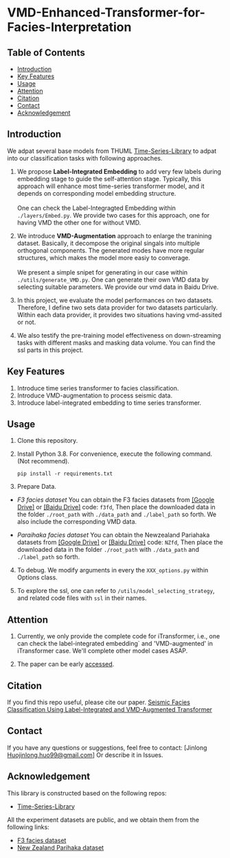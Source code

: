 # VMD-Enhanced-Transformer-for-Facies-Interpretation

## Table of Contents
- [Introduction](#introduction)
- [Key Features](#key-features)
- [Usage](#usage)
- [Attention](#attention)
- [Citation](#citation)
- [Contact](#contact)
- [Acknowledgement](#acknowledgement)

## Introduction
We adpat several base models from THUML [Time-Series-Library](https://pan.baidu.com/s/1wydQRBNdyylJZAvxCMjOPA) to adpat into our classification tasks with following approaches.

1. We propose **Label-Integrated Embedding** to add very few labels during embedding stage to guide the self-attention stage. Typically, this approach will enhance most time-series transformer model, and it depends on corresponding model embedding structure. <br><br>
One can check the Label-Integragted Embedding within ``./layers/Embed.py``. We provide two cases for this approach, one for having VMD the other one for without VMD.<br>

2. We introduce **VMD-Augmentation** approach to enlarge the tranining dataset. Basically, it decompose the original singals into multiple orthogonal components. The generated modes have more regular structures, which makes the model more easiy to converage.<br><br>
We present a simple snipet for generating in our case within `./utils/generate_VMD.py`. One can generate their own VMD data by selecting suitable parameters. We provide our vmd data in Baidu Drive.

3. In this project, we evaluate the model performances on two datasets. Therefore, I define two sets data provider for two datasets particularly. Within each data provider, it provides two situations having vmd-assited or not.

4. We also testify the pre-training model effectiveness on down-streaming tasks with different masks and masking data volume. You can find the ssl parts in this project.

## Key Features
1. Introduce time series transformer to facies classification.
2. Introduce VMD-augmentation to process seismic data.
3. Introduce label-integrated embedding to time series transformer.

## Usage

1. Clone this repository. 

2. Install Python 3.8. For convenience, execute the following command. (Not recommend). 

    ```pip install -r requirements.txt```


3. Prepare Data. 
- *F3 facies dataset*
You can obtain the F3 facies datasets from [[Google Drive]](https://drive.google.com/drive/folders/124tphRV1eEtpxTiRSj6eE41xg2kgd7PW?usp=drive_link) or [[Baidu Drive]](https://pan.baidu.com/s/1wydQRBNdyylJZAvxCMjOPA) code: `f3fd`, Then place the downloaded data in the folder `./root_path` with `./data_path` and `./label_path` so forth. We also include the corresponding VMD data.

- *Paraihaka facies dataset*
You can obtain the Newzealand Pariahaka datasets from [[Google Drive]](https://drive.google.com/drive/folders/1AgxeoEeFYI0lC3cLWtXw3VyvAHoa2xTh?usp=drive_link) or [[Baidu Drive]](https://pan.baidu.com/s/1QNjanQDfN3H9JvOpoX_aYw) code: `NZfd`, Then place the downloaded data in the folder `./root_path` with `./data_path` and `./label_path` so forth. 

4. To debug. We modify arguments in every the `XXX_options.py` within Options class.

5. To explore the ssl, one can refer to `/utils/model_selecting_strategy`, and related code files with `ssl` in their names.

## Attention

1. Currently, we only provide the complete code for iTransformer, i.e., one can check the label-integrated embedding` and 'VMD-augmented' in iTransformer case. We'll complete other model cases ASAP.

2. The paper can be early [accessed](https://ieeexplore.ieee.org/stamp/stamp.jsp?tp=&arnumber=10707629).



## Citation

If you find this repo useful, please cite our paper.
[Seismic Facies Classification Using Label-Integrated and VMD-Augmented Transformer](https://ieeexplore.ieee.org/stamp/stamp.jsp?tp=&arnumber=10707629)


## Contact
If you have any questions or suggestions, feel free to contact: [Jinlong Huojinlong.huo99@gmail.com] Or describe it in Issues.

## Acknowledgement

This library is constructed based on the following repos:

- [Time-Series-Library](https://github.com/thuml/Time-Series-Library)

All the experiment datasets are public, and we obtain them from the following links:

- [F3 facies dataset](https://github.com/yalaudah/facies_classification_benchmark.)
- [New Zealand Parihaka dataset](https://www.aicrowd.com/challenges/seismic-facies-identification-challenge)
